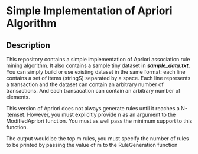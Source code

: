 # Simple Implementation of Apriori Algorithm

## Description

This repository contains a simple implementation of Apriori association rule mining algorithm.
It also contains a sample tiny dataset in ***sample_data.txt***. You can simply build or use 
existing dataset in the same format: each line contains a set of items (stringS) separated by a space.
Each line represents a transaction and the dataset can contain an arbitrary number of transactions. 
And each transacation can contain an arbitrary number of elements.

This version of Apriori does not always generate rules until it reaches a N-itemset. However, you must 
explicitly provide n as an argument to the ModifiedApriori function. You must as well pass the minimum support
to this function.

The output would be the top m rules, you must specify the number of rules to be printed by passing the 
value of m to the RuleGeneration function
